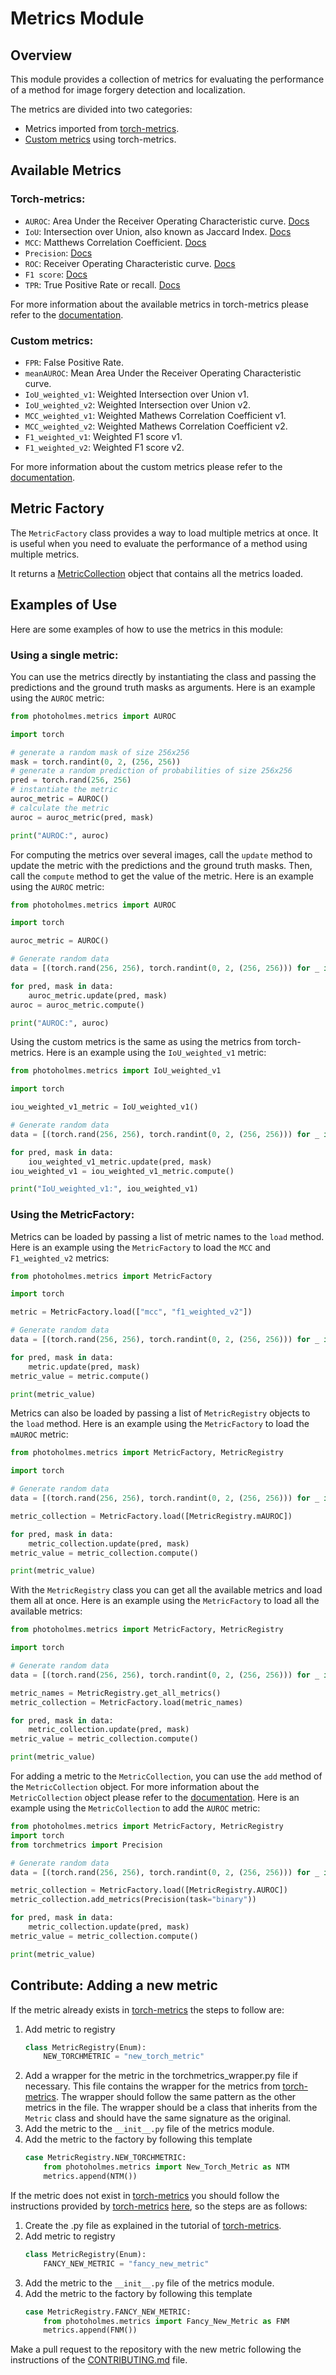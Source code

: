 # Metrics Module

## Overview
This module provides a collection of metrics for evaluating the performance of a method for image forgery detection and localization.

The metrics are divided into two categories:
- Metrics imported from [torch-metrics](https://lightning.ai/docs/torchmetrics/stable/).
- [Custom metrics](custom_metrics.md) using torch-metrics.

## Available Metrics

### Torch-metrics:
- `AUROC`: Area Under the Receiver Operating Characteristic curve. [Docs](https://lightning.ai/docs/torchmetrics/stable/classification/auroc.html) 
- `IoU`: Intersection over Union, also known as Jaccard Index. [Docs](https://lightning.ai/docs/torchmetrics/stable/classification/jaccard_index.html)
- `MCC`: Matthews Correlation Coefficient. [Docs](https://lightning.ai/docs/torchmetrics/stable/classification/matthews_corr_coef.html)
- `Precision`: [Docs](https://lightning.ai/docs/torchmetrics/stable/classification/precision.html)
- `ROC`: Receiver Operating Characteristic curve. [Docs](https://lightning.ai/docs/torchmetrics/stable/classification/roc.html)
- `F1 score`: [Docs](https://lightning.ai/docs/torchmetrics/stable/classification/f1_score.html)
- `TPR`: True Positive Rate or recall. [Docs](https://lightning.ai/docs/torchmetrics/stable/classification/recall.html)

For more information about the available metrics in torch-metrics please refer to the [documentation](https://lightning.ai/docs/torchmetrics/stable/).


### Custom metrics:
- `FPR`: False Positive Rate.
- `meanAUROC`: Mean Area Under the Receiver Operating Characteristic curve.
- `IoU_weighted_v1`: Weighted Intersection over Union v1.
- `IoU_weighted_v2`: Weighted Intersection over Union v2.
- `MCC_weighted_v1`: Weighted Mathews Correlation Coefficient v1.
- `MCC_weighted_v2`: Weighted Mathews Correlation Coefficient v2.
- `F1_weighted_v1`: Weighted F1 score v1.
- `F1_weighted_v2`: Weighted F1 score v2.

For more information about the custom metrics please refer to the [documentation](custom_metrics.md).

## Metric Factory

The `MetricFactory` class provides a way to load multiple metrics at once. It is useful when you need to evaluate the performance of a method using multiple metrics.

It returns a [MetricCollection](https://lightning.ai/docs/torchmetrics/stable/pages/overview.html#metriccollection) object that contains all the metrics loaded.

## Examples of Use

Here are some examples of how to use the metrics in this module:

### Using a single metric:

You can use the metrics directly by instantiating the class and passing the predictions and the ground truth masks as arguments. Here is an example using the `AUROC` metric:
```python
from photoholmes.metrics import AUROC

import torch

# generate a random mask of size 256x256
mask = torch.randint(0, 2, (256, 256))
# generate a random prediction of probabilities of size 256x256 
pred = torch.rand(256, 256)
# instantiate the metric
auroc_metric = AUROC()
# calculate the metric
auroc = auroc_metric(pred, mask)

print("AUROC:", auroc)
```
For computing the metrics over several images, call the `update` method to update the metric with the predictions and the ground truth masks. Then, call the `compute` method to get the value of the metric. Here is an example using the `AUROC` metric:

```python
from photoholmes.metrics import AUROC

import torch

auroc_metric = AUROC()

# Generate random data
data = [(torch.rand(256, 256), torch.randint(0, 2, (256, 256))) for _ in range(10)]

for pred, mask in data:
    auroc_metric.update(pred, mask)
auroc = auroc_metric.compute()

print("AUROC:", auroc)
```

Using the custom metrics is the same as using the metrics from
torch-metrics. Here is an example using the `IoU_weighted_v1` metric:

```python
from photoholmes.metrics import IoU_weighted_v1

import torch

iou_weighted_v1_metric = IoU_weighted_v1()

# Generate random data
data = [(torch.rand(256, 256), torch.randint(0, 2, (256, 256))) for _ in range(10)]

for pred, mask in data:
    iou_weighted_v1_metric.update(pred, mask)
iou_weighted_v1 = iou_weighted_v1_metric.compute()

print("IoU_weighted_v1:", iou_weighted_v1)
```

### Using the MetricFactory:

Metrics can be loaded by passing a list of metric names to the `load` method. Here is an example using the `MetricFactory` to load the `MCC` and `F1_weighted_v2` metrics:

```python
from photoholmes.metrics import MetricFactory

import torch

metric = MetricFactory.load(["mcc", "f1_weighted_v2"])

# Generate random data
data = [(torch.rand(256, 256), torch.randint(0, 2, (256, 256))) for _ in range(10)]

for pred, mask in data:
    metric.update(pred, mask)
metric_value = metric.compute()

print(metric_value)
```

Metrics can also be loaded by passing a list of `MetricRegistry` objects to the `load` method. Here is an example using the `MetricFactory` to load the `mAUROC` metric:

```python
from photoholmes.metrics import MetricFactory, MetricRegistry

import torch

# Generate random data
data = [(torch.rand(256, 256), torch.randint(0, 2, (256, 256))) for _ in range(10)]

metric_collection = MetricFactory.load([MetricRegistry.mAUROC])

for pred, mask in data:
    metric_collection.update(pred, mask)
metric_value = metric_collection.compute()

print(metric_value)
```

With the `MetricRegistry` class you can get all the available metrics and load them all at once. Here is an example using the `MetricFactory` to load all the available metrics:

```python
from photoholmes.metrics import MetricFactory, MetricRegistry

import torch

# Generate random data
data = [(torch.rand(256, 256), torch.randint(0, 2, (256, 256))) for _ in range(10)]

metric_names = MetricRegistry.get_all_metrics()
metric_collection = MetricFactory.load(metric_names)

for pred, mask in data:
    metric_collection.update(pred, mask)
metric_value = metric_collection.compute()

print(metric_value)
```

For adding a metric to the `MetricCollection`, you can use the `add` method of the `MetricCollection` object. For more information about the `MetricCollection` object please refer to the [documentation](https://lightning.ai/docs/torchmetrics/stable/pages/overview.html#metriccollection). Here is an example using the `MetricCollection` to add the `AUROC` metric:

```python
from photoholmes.metrics import MetricFactory, MetricRegistry
import torch
from torchmetrics import Precision

# Generate random data
data = [(torch.rand(256, 256), torch.randint(0, 2, (256, 256))) for _ in range(10)]

metric_collection = MetricFactory.load([MetricRegistry.AUROC])
metric_collection.add_metrics(Precision(task="binary"))

for pred, mask in data:
    metric_collection.update(pred, mask)
metric_value = metric_collection.compute()

print(metric_value)
```


## Contribute: Adding a new metric
If the metric already exists in [torch-metrics](https://lightning.ai/docs/torchmetrics/stable/) the steps to follow are:
1. Add metric to registry
    ```python
    class MetricRegistry(Enum):
        NEW_TORCHMETRIC = "new_torch_metric"
    ```
2. Add a wrapper for the metric in the torchmetrics_wrapper.py file if necessary. This file contains the wrapper for the metrics from [torch-metrics](https://lightning.ai/docs/torchmetrics/stable/). The wrapper should follow the same pattern as the other metrics in the file. The wrapper should be a class that inherits from the `Metric` class and should have the same signature as the original.
3. Add the metric to the `__init__.py` file of the metrics module.
4. Add the metric to the factory by following this template
    ``` python
    case MetricRegistry.NEW_TORCHMETRIC:
        from photoholmes.metrics import New_Torch_Metric as NTM
        metrics.append(NTM())
    ```
If the metric does not exist in [torch-metrics](https://lightning.ai/docs/torchmetrics/stable/) you should follow the instructions provided by [torch-metrics](https://lightning.ai/docs/torchmetrics/stable/) [here](https://lightning.ai/docs/torchmetrics/stable/pages/implement.html), so the steps are as follows:
1. Create the .py file as explained in the tutorial of [torch-metrics](https://lightning.ai/docs/torchmetrics/stable/).
2. Add metric to registry
    ```python
    class MetricRegistry(Enum):
        FANCY_NEW_METRIC = "fancy_new_metric"
    ```
3. Add the metric to the `__init__.py` file of the metrics module.
3. Add the metric to the factory by following this template
    ``` python
    case MetricRegistry.FANCY_NEW_METRIC:
        from photoholmes.metrics import Fancy_New_Metric as FNM
        metrics.append(FNM())
    ```

Make a pull request to the repository with the new metric following the instructions of the [CONTRIBUTING.md](../CONTRIBUTING.md) file.

